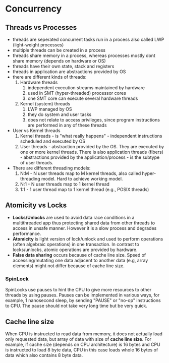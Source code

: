 # Concurrency
## Threads vs Processes
* threads are seperated concurrent tasks run in a process also called LWP (light-weight processes)
* multiple threads can be created in a process
* threads share memory in a process, whereas processes mostly dont share memory (depends on hardware or OS)
* threads have their own state, stack and registers
* threads in application are abstractions provided by OS
* there are different kinds of threads:
    1. Hardware threads
        1. independent execution streams maintained by hardware
        2. used in SMT (hyper-threaded) processor cores
        3. one SMT core can execute several hardware threads
    2. Kernel (system) threads
        1. LWP managed by OS
        2. they do system and user tasks
        3. does not relate to access privileges, since program instructions are performed in any of these threads
* User vs Kernel threads
    1. Kernel threads - is "what really happens" - independent instructions scheduled and executed by OS
    2. User threads - abstraction provided by the OS. They are executed by one or more kernel threads. There is also application threads (fibers) - abstractions provided by the application/process - is the subtype of user threads.
* There are different threading models:
    1. N:M - N user threads map to M kernel threads, also called hyper-threading model. Hard to achieve working model.
    2. N:1 - N user threads map to 1 kernel thread
    3. 1:1 - 1 user thread map to 1 kernel thread (e.g., POSIX threads)

## Atomicity vs Locks
* **Locks/Unlocks** are used to avoid data race conditions in a multithreaded app thus protecting shared data from other threads to access in unsafe manner. However it is a slow process and degrades performance.
* **Atomicity** is light version of lock/unlock and used to perform operations (often algebraic operations) in one transaction. In contrast to locks/unlocks, atomic operations are provided by hardware.
* **False data sharing** occurs because of cache line size. Speed of accessing/mutating one data adjacent to another data (e.g, array elements) might not differ because of cache line size.

### SpinLock
SpinLocks use pauses to hint the CPU to give more resources to other threads by using pauses. Pauses can be implemented in various ways, for example, 1 nanosecond sleep, by sending "PAUSE" or "no-op" instructions to CPU. The pause should not take very long time but be very quick.

## Cache line size
When CPU is instructed to read data from memory, it does not actually load only requested data, but array of data with size of **cache line size**. For example, if cache size (depends on CPU architecture) is 16 bytes and CPU is instructed to load 8 byte data, CPU in this case loads whole 16 bytes of data which also contains 8 byte data.
